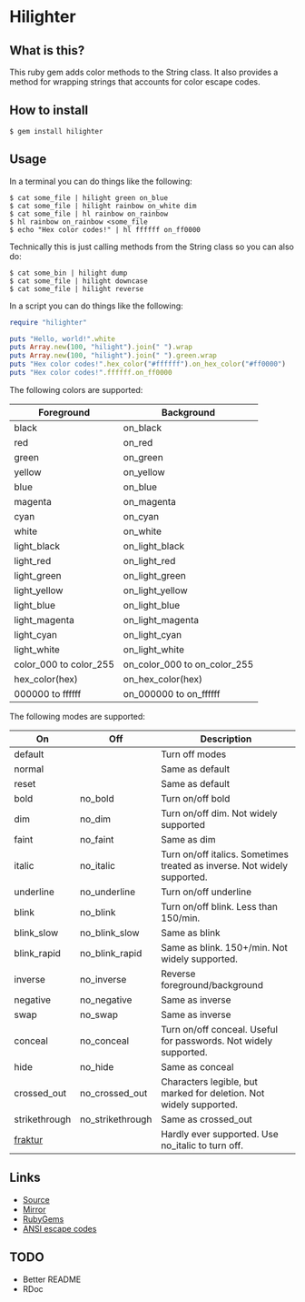 # Hilighter

## What is this?

This ruby gem adds color methods to the String class. It also provides
a method for wrapping strings that accounts for color escape codes.

## How to install

```
$ gem install hilighter
```

## Usage

In a terminal you can do things like the following:

```
$ cat some_file | hilight green on_blue
$ cat some_file | hilight rainbow on_white dim
$ cat some_file | hl rainbow on_rainbow
$ hl rainbow on_rainbow <some_file
$ echo "Hex color codes!" | hl ffffff on_ff0000
```

Technically this is just calling methods from the String class so you
can also do:

```
$ cat some_bin | hilight dump
$ cat some_file | hilight downcase
$ cat some_file | hilight reverse
```

In a script you can do things like the following:

```ruby
require "hilighter"

puts "Hello, world!".white
puts Array.new(100, "hilight").join(" ").wrap
puts Array.new(100, "hilight").join(" ").green.wrap
puts "Hex color codes!".hex_color("#ffffff").on_hex_color("#ff0000")
puts "Hex color codes!".ffffff.on_ff0000
```

The following colors are supported:

Foreground             | Background
----------             | ----------
black                  | on_black
red                    | on_red
green                  | on_green
yellow                 | on_yellow
blue                   | on_blue
magenta                | on_magenta
cyan                   | on_cyan
white                  | on_white
light_black            | on_light_black
light_red              | on_light_red
light_green            | on_light_green
light_yellow           | on_light_yellow
light_blue             | on_light_blue
light_magenta          | on_light_magenta
light_cyan             | on_light_cyan
light_white            | on_light_white
color_000 to color_255 | on_color_000 to on_color_255
hex_color(hex)         | on_hex_color(hex)
000000 to ffffff       | on_000000 to on_ffffff

The following modes are supported:

On            | Off              | Description
---           | ---              | -----------
default       |                  | Turn off modes
normal        |                  | Same as default
reset         |                  | Same as default
bold          | no_bold          | Turn on/off bold
dim           | no_dim           | Turn on/off dim. Not widely supported
faint         | no_faint         | Same as dim
italic        | no_italic        | Turn on/off italics. Sometimes treated as inverse. Not widely supported.
underline     | no_underline     | Turn on/off underline
blink         | no_blink         | Turn on/off blink. Less than 150/min.
blink_slow    | no_blink_slow    | Same as blink
blink_rapid   | no_blink_rapid   | Same as blink. 150+/min. Not widely supported.
inverse       | no_inverse       | Reverse foreground/background
negative      | no_negative      | Same as inverse
swap          | no_swap          | Same as inverse
conceal       | no_conceal       | Turn on/off conceal. Useful for passwords. Not widely supported.
hide          | no_hide          | Same as conceal
crossed_out   | no_crossed_out   | Characters legible, but marked for deletion. Not widely supported.
strikethrough | no_strikethrough | Same as crossed_out
[fraktur]     |                  | Hardly ever supported. Use no_italic to turn off.

[fraktur]: https://en.wikipedia.org/wiki/Fraktur

## Links

- [Source](https://gitlab.com/mjwhitta/hilighter)
- [Mirror](https://github.com/mjwhitta/hilighter)
- [RubyGems](https://rubygems.org/gems/hilighter)
- [ANSI escape codes](https://en.wikipedia.org/wiki/ANSI_escape_code)

## TODO

- Better README
- RDoc
